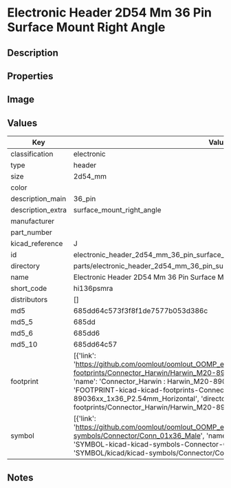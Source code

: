 # Electronic Header 2D54 Mm 36 Pin Surface Mount Right Angle

## Description

## Properties


## Image


## Values

| Key | Value |
| --- | --- |
| classification | electronic |
| type | header |
| size | 2d54_mm |
| color |  |
| description_main | 36_pin |
| description_extra | surface_mount_right_angle |
| manufacturer |  |
| part_number |  |
| kicad_reference | J |
| id | electronic_header_2d54_mm_36_pin_surface_mount_right_angle |
| directory | parts/electronic_header_2d54_mm_36_pin_surface_mount_right_angle |
| name | Electronic Header 2D54 Mm 36 Pin Surface Mount Right Angle |
| short_code | hi136psmra |
| distributors | [] |
| md5 | 685dd64c573f3f8f1de7577b053d386c |
| md5_5 | 685dd |
| md5_6 | 685dd6 |
| md5_10 | 685dd64c57 |
| footprint | [{'link': 'https://github.com/oomlout/oomlout_OOMP_eda_V2/tree/main/FOOTPRINT/kicad/kicad-footprints/Connector_Harwin/Harwin_M20-89036xx_1x36_P2.54mm_Horizontal', 'name': 'Connector_Harwin : Harwin_M20-89036xx_1x36_P2.54mm_Horizontal', 'id': 'FOOTPRINT-kicad-kicad-footprints-Connector_Harwin-Harwin_M20-89036xx_1x36_P2.54mm_Horizontal', 'directory': 'FOOTPRINT/kicad/kicad-footprints/Connector_Harwin/Harwin_M20-89036xx_1x36_P2.54mm_Horizontal/'}] |
| symbol | [{'link': 'https://github.com/oomlout/oomlout_OOMP_eda_V2/tree/main/SYMBOL/kicad/kicad-symbols/Connector/Conn_01x36_Male', 'name': 'Connector : Conn_01x36_Male', 'id': 'SYMBOL-kicad-kicad-symbols-Connector-Conn_01x36_Male', 'directory': 'SYMBOL/kicad/kicad-symbols/Connector/Conn_01x36_Male/'}] |

## Notes

